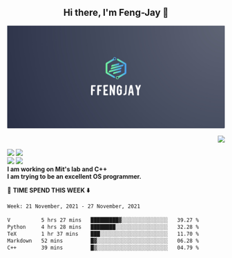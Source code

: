 <h2 align="center"> Hi there, I'm Feng-Jay 👋 </h2>  

![](https://github.com/Feng-Jay/DataStruct/blob/master/Image/1.png)  

<img align="right" src="https://github-readme-stats.vercel.app/api?username=Feng-Jay&show_icons=true&icon_color=CE1D2D&text_color=718096&bg_color=ffffff&hide_title=true" />


&emsp;

![](https://visitor-badge.glitch.me/badge?page_id=Feng-Jay.readme)
![](https://img.shields.io/badge/Concentrate-Cpp-blue)  
![](https://img.shields.io/badge/Rust-primer-orange)
![](https://img.shields.io/badge/Target-OS-9cf)  
**I am working on Mit's lab and C++**  
**I am trying to be an excellent OS programmer.**  


📘 **TIME SPEND THIS WEEK ⬇️**
<!--START_SECTION:waka-->
```text
Week: 21 November, 2021 - 27 November, 2021

V          5 hrs 27 mins   █████████▓░░░░░░░░░░░░░░░   39.27 % 
Python     4 hrs 28 mins   ████████░░░░░░░░░░░░░░░░░   32.28 % 
TeX        1 hr 37 mins    ███░░░░░░░░░░░░░░░░░░░░░░   11.70 % 
Markdown   52 mins         █▓░░░░░░░░░░░░░░░░░░░░░░░   06.28 % 
C++        39 mins         █▒░░░░░░░░░░░░░░░░░░░░░░░   04.79 % 
```
<!--END_SECTION:waka-->
